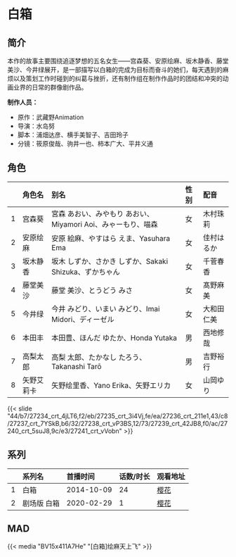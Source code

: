 # 白箱


## 简介

本作的故事主要围绕追逐梦想的五名女生——宫森葵、安原绘麻、坂木静香、藤堂美沙、今井绿展开，是一部描写以白箱的完成为目标而奋斗的她们，每天遇到的麻烦以及策划工作时碰到的纠葛与挫折，还有制作组在制作作品时的团结和冲突的动画业界的日常的群像剧作品。

**制作人员：**
- 原作：武藏野Animation
- 导演：水岛努
- 脚本：浦畑达彦、横手美智子、吉田玲子
- 分镜：筱原俊哉、驹井一也、柿本广大、平井义通

## 角色

|     |   角色名   |   别名  | 性别 |  配音  |
|:--- |:------  |:----      |:---  |:--   |
| 1 | 宫森葵 | 宮森 あおい、みやもり あおい、Miyamori Aoi、みゃーもり、喵森 | 女 | 木村珠莉 |
| 2 | 安原绘麻 | 安原 絵麻、やすはら えま、Yasuhara Ema | 女 | 佳村はるか |
| 3 | 坂木静香 | 坂木 しずか、さかき しずか、Sakaki Shizuka、ずかちゃん | 女 | 千菅春香 |
| 4 | 藤堂美沙 | 藤堂 美沙、とうどう みさ | 女 | 髙野麻美 |
| 5 | 今井绿 | 今井 みどり、いまい みどり、Imai Midori、ディーゼル | 女 | 大和田仁美 |
| 6 | 本田丰 | 本田豊、ほんだ ゆたか、Honda Yutaka | 男 | 西地修哉 |
| 7 | 高梨太郎 | 高梨 太郎、たかなし たろう、Takanashi Tarō | 男 | 吉野裕行 |
| 8 | 矢野艾莉卡 | 矢野绘里香、Yano Erika、矢野エリカ | 女 | 山岡ゆり |

{{< slide "44/b7/27234_crt_4jLT6,f2/eb/27235_crt_3i4Vj,fe/ea/27236_crt_211e1,43/c8/27237_crt_7YSkB,b6/32/27238_crt_vP3BS,12/73/27239_crt_42JB8,f0/ac/27240_crt_5suJ8,9c/e3/27241_crt_vVobn" >}}

## 系列

|     | 系列名    | 首播时间       | 话数/时长 | 观看地址                                           |
|:----|:-------|:-----------|:------|:-----------------------------------------------|
| 1   | 白箱     | 2014-10-09 | 24    | [樱花](https://www.yhdmp.live/vp/14173-1-0.html) |
| 2   | 剧场版 白箱 | 2020-02-29 | 1     | [樱花](https://www.yhdmp.live/vp/20102-1-0.html) |

## MAD

{{< media  "BV15x411A7He"
"[白箱]绘麻天上飞"  >}}
